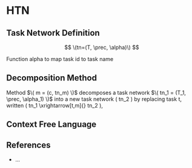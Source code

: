 # HTN

## Task Network Definition

$$
\(tn=(T, \prec, \alpha)\)
$$

Function alpha to map task id to task name

## Decomposition Method


Method $\( m = (c, tn_m) \)$ decomposes a task network $\( tn_1 = (T_1, \prec, \alpha_1) \)$ into a new task network \( tn_2 \)  by replacing task t, written \(  tn_1 \xrightarrow[t,m]{} tn_2 \), 


## Context Free Language


## References
- ...
